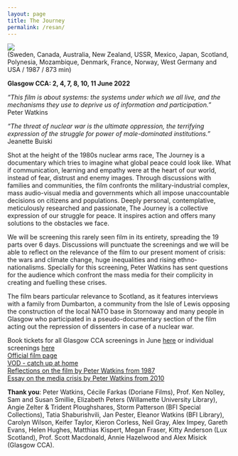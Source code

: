 ```yaml
---
layout: page
title: The Journey
permalink: /resan/
---
```


![](/images/poster.png)  
(Sweden, Canada, Australia, New Zealand, USSR, Mexico, Japan, Scotland, Polynesia, Mozambique, Denmark, France, Norway, West Germany and USA / 1987 / 873 min)  
  
**Glasgow CCA: 2, 4, 7, 8, 10, 11 June 2022**  
  
_“This film is about systems: the systems under which we all live, and the mechanisms they use to deprive us of information and participation.”_  
Peter Watkins  

_“The threat of nuclear war is the ultimate oppression, the terrifying expression of the struggle for power of male-dominated institutions.”_  
Jeanette Buiski  

Shot at the height of the 1980s nuclear arms race, The Journey is a documentary which tries to imagine what global peace could look like. What if communication, learning and empathy were at the heart of our world, instead of fear, distrust and enemy images. Through discussions with families and communities, the film confronts the military-industrial complex, mass audio-visual media and governments which all impose unaccountable decisions on citizens and populations. Deeply personal, contemplative, meticulously researched and passionate, The Journey is a collective expression of our struggle for peace. It inspires action and offers many solutions to the obstacles we face.  

We will be screening this rarely seen film in its entirety, spreading the 19 parts over 6 days. Discussions will punctuate the screenings and we will be able to reflect on the relevance of the film to our present moment of crisis: the wars and climate change, huge inequalities and rising ethno-nationalisms. Specially for this screening, Peter Watkins has sent questions for the audience which confront the mass media for their complicity in creating and fuelling these crises.   
  
The film bears particular relevance to Scotland, as it features interviews with a family from Dumbarton, a community from the Isle of Lewis opposing the construction of the local NATO base in Stornoway and many people in Glasgow who participated in a pseudo-documentary section of the film acting out the repression of dissenters in case of a nuclear war.  

Book tickets for all Glasgow CCA screenings in June [here](https://ccaglasgow.ticketsolve.com/shows/873634763) or individual screenings [here](https://www.cca-glasgow.com/whats-on/collection/peter-watkins-the-journey)  
[Official film page](http://pwatkins.mnsi.net/journey.htm)   
[VOD - catch up at home](https://www.capuseen.com/films/4377-the-journey-1-peter-watkins)   
[Reflections on the film by Peter Watkins from 1987](https://www.rastko.co.uk/images/A_voyage_of_discovery.pdf)  
[Essay on the media crisis by Peter Watkins from 2010](http://www.ocec.eu/cinemacomparativecinema/index.php/en/11-materiales-web/387-notes-on-the-media-crisis)   
  
**Thank you**: Peter Watkins, Cécile Farkas (Doriane Films), Prof. Ken Nolley, Sam and Susan Smillie, Elizabeth Peters (Willamette University Library), Angie Zelter & Trident Ploughshares, Storm Patterson (BFI Special Collections), Tatia Shaburishvili, Jan Pester, Eleanor Watkins (BFI Library), Carolyn Wilson, Keifer Taylor, Kieron Corless, Neil Gray, Alex Impey, Gareth Evans, Helen Hughes, Matthias Kispert, Megan Fraser, Kitty Anderson (Lux Scotland), Prof. Scott Macdonald, Annie Hazelwood and Alex Misick (Glasgow CCA).  
